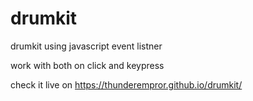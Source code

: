 # drumkit
drumkit using javascript event listner 

work with both on click and keypress

check it live on https://thunderempror.github.io/drumkit/

